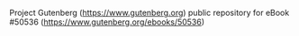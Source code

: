 Project Gutenberg (https://www.gutenberg.org) public repository for
eBook #50536 (https://www.gutenberg.org/ebooks/50536)
